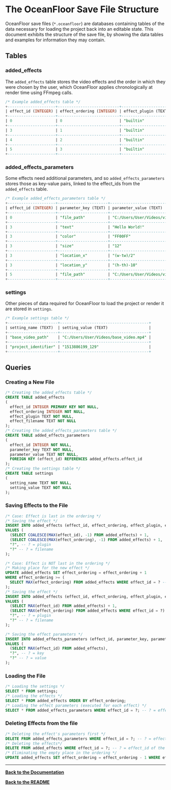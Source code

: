 # The OceanFloor Save File Structure

OceanFloor save files (`*.oceanfloor`) are databases containing tables of the data necessary for loading the project back into an editable state. This document exhibits the structure of the save file, by showing the data tables and examples for information they may contain.

## Tables

### added_effects

The `added_effects` table stores the video effects and the order in which they were chosen by the user, which OceanFloor applies chronologically at render time using FFmpeg calls.

```sql
/* Example added_effects table */
+---------------------+---------------------------+----------------------+------------------------+
| effect_id (INTEGER) | effect_ordering (INTEGER) | effect_plugin (TEXT) | effect_filename (TEXT) |
+---------------------+---------------------------+----------------------+------------------------+
| 0                   | 0                         | "builtin"            | "ADD_VIDEO"            |
+---------------------+---------------------------+----------------------+------------------------+
| 3                   | 1                         | "builtin"            | "TEXT"                 |
+---------------------+---------------------------+----------------------+------------------------+
| 4                   | 2                         | "builtin"            | "MUTE"                 |
+---------------------+---------------------------+----------------------+------------------------+
| 5                   | 3                         | "builtin"            | "ADD_VIDEO"            |
+---------------------+---------------------------+----------------------+------------------------+
```

### added_effects_parameters

Some effects need additional parameters, and so `added_effects_parameters` stores those as key-value pairs, linked to the effect_ids from the `added_effects` table.

```sql
/* Example added_effects_parameters table */
+---------------------+----------------------+-------------------------------------+
| effect_id (INTEGER) | parameter_key (TEXT) | parameter_value (TEXT)              |
+---------------------+----------------------+-------------------------------------+
| 0                   | "file_path"          | "C:/Users/User/Videos/video_01.mp4" |
+---------------------+----------------------+-------------------------------------+
| 3                   | "text"               | "Hello World!"                      |
+---------------------+----------------------+-------------------------------------+
| 3                   | "color"              | "FF00FF"                            |
+---------------------+----------------------+-------------------------------------+
| 3                   | "size"               | "12"                                |
+---------------------+----------------------+-------------------------------------+
| 3                   | "location_x"         | "(w-tw)/2"                          |
+---------------------+----------------------+-------------------------------------+
| 3                   | "location_y"         | "(h-th)-10"                         |
+---------------------+----------------------+-------------------------------------+
| 5                   | "file_path"          | "C:/Users/User/Videos/video_02.mp4" |
+---------------------+----------------------+-------------------------------------+
```

### settings

Other pieces of data required for OceanFloor to load the project or render it are stored in `settings`.

```sql
/* Example settings table */
+----------------------+---------------------------------------+
| setting_name (TEXT)  | setting_value (TEXT)                  |
+----------------------+---------------------------------------+
| "base_video_path"    | "C:/Users/User/Videos/base_video.mp4" |
+----------------------+---------------------------------------+
| "project_identifier" | "1513886199_129"                      |
+----------------------+---------------------------------------+
```

## Queries

### Creating a New File

```sql
/* Creating the added_effects table */
CREATE TABLE added_effects
(
  effect_id INTEGER PRIMARY KEY NOT NULL,
  effect_ordering INTEGER NOT NULL,
  effect_plugin TEXT NOT NULL,
  effect_filename TEXT NOT NULL
);
/* Creating the added_effects_parameters table */
CREATE TABLE added_effects_parameters
(
  effect_id INTEGER NOT NULL,
  parameter_key TEXT NOT NULL,
  parameter_value TEXT NOT NULL,
  FOREIGN KEY (effect_id) REFERENCES added_effects.effect_id
);
/* Creating the settings table */
CREATE TABLE settings
(
  setting_name TEXT NOT NULL,
  setting_value TEXT NOT NULL
);
```

### Saving Effects to the File

```sql
/* Case: Effect is last in the ordering */
/* Saving the effect */
INSERT INTO added_effects (effect_id, effect_ordering, effect_plugin, effect_filename)
VALUES (
  (SELECT COALESCE(MAX(effect_id), -1) FROM added_effects) + 1,
  (SELECT COALESCE(MAX(effect_ordering), -1) FROM added_effects) + 1,
  "?", -- ? = plugin
  "?" -- ? = filename
);

/* Case: Effect is NOT last in the ordering */
/* Making place for the new effect */
UPDATE added_effects SET effect_ordering = effect_ordering + 1
WHERE effect_ordering >= (
  SELECT MAX(effect_ordering) FROM added_effects WHERE effect_id = ? -- ? = effect_id of the successor
);
/* Saving the effect */
INSERT INTO added_effects (effect_id, effect_ordering, effect_plugin, effect_filename)
VALUES (
  (SELECT MAX(effect_id) FROM added_effects) + 1,
  (SELECT MAX(effect_ordering) FROM added_effects WHERE effect_id = ?) - 1, -- ? = effect_id of the successor
  "?", -- ? = plugin
  "?" -- ? = filename
);

/* Saving the effect parameters */
INSERT INTO added_effects_parameters (effect_id, parameter_key, parameter_value)
VALUES (
  (SELECT MAX(effect_id) FROM added_effects),
  "?", -- ? = key
  "?" -- ? = value
);
```

### Loading the File

```sql
/* Loading the settings */
SELECT * FROM settings;
/* Loading the effects */
SELECT * FROM added_effects ORDER BY effect_ordering;
/* Loading the effect parameters (executed for each effect) */
SELECT * FROM added_effects_parameters WHERE effect_id = ?; -- ? = effect_id of the effect
```

### Deleting Effects from the file

```sql
/* Deleting the effect's parameters first */
DELETE FROM added_effects_parameters WHERE effect_id = ?; -- ? = effect_id of the effect
/* Deleting the effects*/
DELETE FROM added_effects WHERE effect_id = ?; -- ? = effect_id of the effect
/* Eliminating the empty place in the ordering */
UPDATE added_effects SET effect_ordering = effect_ordering - 1 WHERE effect_ordering > ?; -- ? = ordering of the effect
```

--------------------------------------------------------------------------------

**[Back to the Documentation](documentation.md)**

**[Back to the README](../readme.md)**
